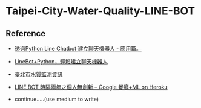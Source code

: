 # Taipei-City-Water-Quality-LINE-BOT
## Reference
* [透過Python Line Chatbot 建立聊天機器人 - 應用篇。](https://xiaosean.github.io/chatbot/2018-04-19-LineChatbot_usage/)
* [LineBot+Python，輕鬆建立聊天機器人](https://yaoandy107.github.io/line-bot-tutorial/)
* [臺北市水質監測資訊](https://data.taipei/dataset/detail/metadata?id=961ca397-4a59-45e8-b312-697f26b059dc)
* [LINE BOT 時隔兩年之個人無創新 – Google 餐廳+ML on Heroku](https://site-optimize-note.tk/line-bot-%e6%99%82%e9%9a%94%e5%85%a9%e5%b9%b4%e4%b9%8b%e5%80%8b%e4%ba%ba%e7%84%a1%e5%89%b5%e6%96%b0-google-%e9%a4%90%e5%bb%b3ml-on-heroku/)

* continue.....(use medium to write)
